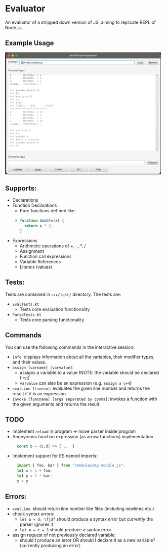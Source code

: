 # Evaluator
An evaluator of a stripped down version of JS, aiming to replicate REPL of Node.js.
## Example Usage
![usage](./assets/gui.png) 
## Supports:
- Declarations
- Function Declarations
  - Pure functions defined like:
  - ```js
    function double(x) {
      return x * 2;
    }
    ```
- Expressions
  - Arithmetic operations of +, -, *, /
  - Assignment
  - Function call expressions
  - Variable References
  - Literals (values)



## Tests:
Tests are contained in `src/test/` directory. The tests are:
- `EvalTests.kt` 
  - Tests core evaluation functionality
- `ParseTests.kt`
  - Tests core parsing functionality

## Commands
You can use the following commands in the interactive session:
- `info`: displays information about all the variables, their modifier types, and their values.
- `assign [varname] [varvalue]`:
  - assigns a variable to a value (NOTE: the variable should be declared first)
  - `varvalue` can also be an expression (e.g. `assign a c+4`)
- `evalLine [lineno]`: evaluates the given line number and returns the result if it is an expression
- `invoke [funcname] [args separated by comma]`: invokes a function with the given arguments and returns the result

## TODO
- Implement ``reload`` in program  -> move parser inside program
- Anonymous function expression (as arrow functions) implementation
  ```js
    const b = (c,d) => { ... }
    ```
- Implement support for ES named imports:
  ```js
    import { foo, bar } from "/modules/my-module.js";
    let x = 1 + foo;
    let y = 2 * bar;
    x + y
    ```

## Errors:
- `evalLine`: should return line number like files (including newlines etc.)
- check syntax errors:
  - `let a = d; \fjdf` should produce a syntax error but currently the parser ignores it 
  - `let a = c = 3` should produce a syntax error.
- assign request of not previously declared variable:
  - should I produce an error OR should I declare it as a new variable? (currently producing an error)
